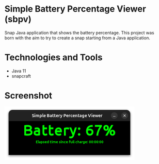 # Simple Battery Percentage Viewer (sbpv)

Snap Java application that shows the battery percentage. This project was born with the aim to try to create a snap
starting from a Java application.

# Technologies and Tools

- Java 11
- snapcraft

# Screenshot

![screenshot](./screenshot/sbpv.png)